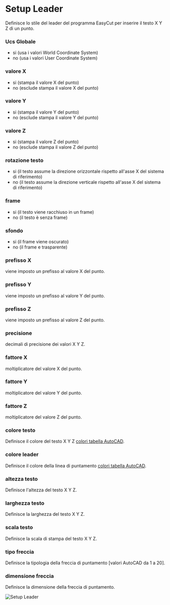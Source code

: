 # Setup Leader

Definisce lo stile del leader del programma EasyCut per inserire il testo X Y Z di un punto.

### Ucs Globale

- si (usa i valori World Coordinate System)
- no (usa i valori User Coordinate System)

### valore X

- si (stampa il valore X del punto)
- no (esclude stampa il valore X del punto)

### valore Y

- si (stampa il valore Y del punto)
- no (esclude stampa il valore Y del punto)

### valore Z

- si (stampa il valore Z del punto)
- no (esclude stampa il valore Z del punto)

### rotazione testo

- si (il testo assume la direzione orizzontale rispetto all'asse X del sistema di riferimento)
- no (il testo assume la direzione verticale rispetto all'asse X del sistema di riferimento)

### frame

- si (il testo viene racchiuso in un frame)
- no (il testo è senza frame)

### sfondo

- si (il frame viene oscurato)
- no (il frame e trasparente)

### prefisso X

viene imposto un prefisso al valore X del punto.

### prefisso Y

viene imposto un prefisso al valore Y del punto.

### prefisso Z

viene imposto un prefisso al valore Z del punto.

### precisione

decimali di precisione dei valori X Y Z.

### fattore X

moltiplicatore del valore X del punto.

### fattore Y

moltiplicatore del valore Y del punto.

### fattore Z

moltiplicatore del valore Z del punto.

### colore testo

Definisce il colore del testo X Y Z [colori tabella AutoCAD](https://support.ptc.com/help/creo/creo_pma/r11.0/italian/index.html#page/data_exchange/interface/Basic_AutoCAD_System_Colors.html).

### colore leader

Definisce il colore della linea di puntamento [colori tabella AutoCAD](https://support.ptc.com/help/creo/creo_pma/r11.0/italian/index.html#page/data_exchange/interface/Basic_AutoCAD_System_Colors.html).

### altezza testo

Definisce l'altezza del testo X Y Z.

### larghezza testo

Definisce la larghezza del testo X Y Z.

### scala testo

Definisce la scala di stampa del testo X Y Z.

### tipo freccia

Definisce la tipologia della freccia di puntamento [valori AutoCAD da 1 a 20].

### dimensione freccia

Definisce la dimensione della freccia di puntamento.

![Setup Leader](/setup/menu-setup/setup-leader.png)
